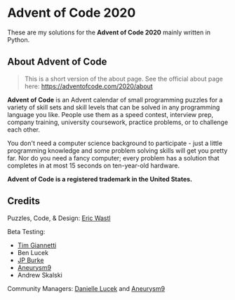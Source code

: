 # Advent of Code 2020

These are my solutions for the **Advent of Code 2020** mainly written in Python. 

## About Advent of Code

> This is a short version of the about page. See the official about page here: https://adventofcode.com/2020/about

**Advent of Code** is an Advent calendar of small programming puzzles for a variety of skill sets and skill levels that can be solved in any programming language you like. People use them as a speed contest, interview prep, company training, university coursework, practice problems, or to challenge each other.

You don't need a computer science background to participate - just a little programming knowledge and some problem solving skills will get you pretty far. Nor do you need a fancy computer; every problem has a solution that completes in at most 15 seconds on ten-year-old hardware.

**Advent of Code is a registered trademark in the United States.**

## Credits

Puzzles, Code, & Design: [Eric Wastl](https://twitter.com/ericwastl)

Beta Testing:

* [Tim Giannetti]()
* Ben Lucek
* [JP Burke](https://twitter.com/Sr_Giannetti)
* [Aneurysm9](https://twitter.com/Aneurysm9)
* Andrew Skalski

Community Managers: [Danielle Lucek](https://www.reddit.com/user/daggerdragon) and [Aneurysm9](https://twitter.com/Aneurysm9)